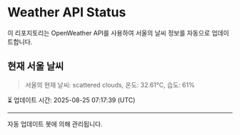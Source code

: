 
# Weather API Status

이 리포지토리는 OpenWeather API를 사용하여 서울의 날씨 정보를 자동으로 업데이트합니다.

## 현재 서울 날씨
> 서울의 현재 날씨: scattered clouds, 온도: 32.61°C, 습도: 61%

⏳ 업데이트 시간: 2025-08-25 07:17:39 (UTC)

---
자동 업데이트 봇에 의해 관리됩니다.
